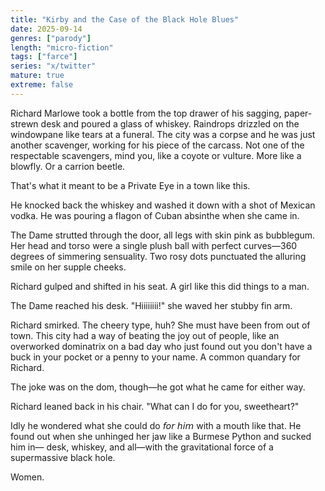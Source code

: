 ```yaml
---
title: "Kirby and the Case of the Black Hole Blues"
date: 2025-09-14
genres: ["parody"]
length: "micro-fiction"
tags: ["farce"]
series: "x/twitter"
mature: true
extreme: false
---
```

Richard Marlowe took a bottle from the top drawer of his sagging, paper-strewn desk and poured a glass of whiskey. Raindrops drizzled on the windowpane like tears at a funeral. The city was a corpse and he was just another scavenger, working for his piece of the carcass. Not one of the respectable scavengers, mind you, like a coyote or vulture. More like a blowfly. Or a carrion beetle.

That's what it meant to be a Private Eye in a town like this.

He knocked back the whiskey and washed it down with a shot of Mexican vodka. He was pouring a flagon of Cuban absinthe when she came in.

The Dame strutted through the door, all legs with skin pink as bubblegum. Her head and torso were a single plush ball with perfect curves—360 degrees of simmering sensuality. Two rosy dots punctuated the alluring smile on her supple cheeks. 

Richard gulped and shifted in his seat. A girl like this did things to a man.

The Dame reached his desk. "Hiiiiiiii!" she waved her stubby fin arm.

Richard smirked. The cheery type, huh? She must have been from out of town. This city had a way of beating the joy out of people, like an overworked dominatrix on a bad day who just found out you don't have a buck in your pocket or a penny to your name. A common quandary for Richard. 

The joke was on the dom, though—he got what he came for either way.

Richard leaned back in his chair. "What can I do for you, sweetheart?"

Idly he wondered what she could do 𝘧𝘰𝘳 𝘩𝘪𝘮 with a mouth like that. He found out when she unhinged her jaw like a Burmese Python and sucked him in— desk, whiskey, and all—with the gravitational force of a supermassive black hole.

Women.
